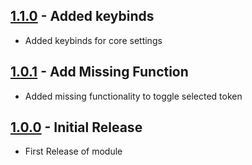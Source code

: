 ## [1.1.0](https://github.com/ChasarooniZ/ready-for-the-stage/compare/0.0.1...1.0.0) - Added keybinds
- Added keybinds for core settings

## [1.0.1](https://github.com/ChasarooniZ/ready-for-the-stage/compare/1.0.0...1.0.1) - Add Missing Function
- Added missing functionality to toggle selected token
## [1.0.0](https://github.com/ChasarooniZ/ready-for-the-stage/compare/0.0.1...1.0.0) - Initial Release
- First Release of module
